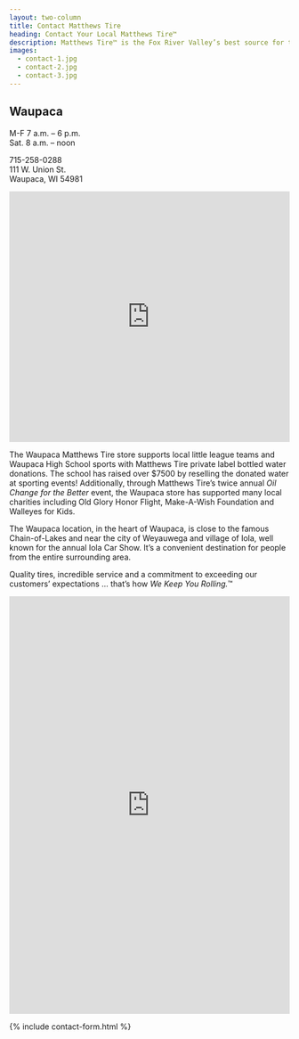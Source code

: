 ```yaml
---
layout: two-column
title: Contact Matthews Tire
heading: Contact Your Local Matthews Tire™
description: Matthews Tire™ is the Fox River Valley’s best source for tires and auto service. Customers in Green Bay, Appleton, Fond du Lac and Waupaca trust Matthews Tire.
images:
  - contact-1.jpg
  - contact-2.jpg
  - contact-3.jpg
---
```


## Waupaca

M-F 7 a.m. – 6 p.m. <br>
Sat. 8 a.m. – noon

715-258-0288 <br>
111 W. Union St. <br>
Waupaca, WI 54981

<iframe src="https://www.google.com/maps/embed?pb=!1m14!1m8!1m3!1d11410.863227951839!2d-89.085667!3d44.356889!3m2!1i1024!2i768!4f13.1!3m3!1m2!1s0x0%3A0x30bd6858e9f3d2b2!2sMatthews+Tire!5e0!3m2!1sen!2sus!4v1541094484670" width="100%" height="450" frameborder="0" style="border:0" allowfullscreen></iframe>

The Waupaca Matthews Tire store supports local little league teams and Waupaca High School sports with Matthews Tire private label bottled water donations. The school has raised over $7500 by reselling the donated water at sporting events! Additionally, through Matthews Tire’s twice annual *Oil Change for the Better* event, the Waupaca store has supported many local charities including Old Glory Honor Flight, Make-A-Wish Foundation and Walleyes for Kids.

The Waupaca location, in the heart of Waupaca, is close to the famous Chain-of-Lakes and near the city of Weyauwega and village of Iola, well known for the annual Iola Car Show. It’s a convenient destination for people from the entire surrounding area.

Quality tires, incredible service and a commitment to exceeding our customers’ expectations … that’s how *We Keep You Rolling.*™

<iframe id="quoteForm" src="https://autorepaircompare.com/quotedirect?accountNumber=AA2154" width="100%" height="750px" frameborder="0" style="border:0" allowfullscreen></iframe>

{% include contact-form.html %}
